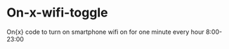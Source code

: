 On-x-wifi-toggle
================

On{x} code to turn on smartphone wifi on for one minute every hour 8:00-23:00 
